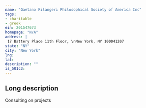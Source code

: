 ```yaml
---
name: "Gaetano Filangeri Philosophical Society of America Inc"
tags:
- charitable
- greek
ein: 201547673
homepage: "N/A"
address: |
 17 Battery Place 11th Floor, \nNew York, NY 100041207
state: "NY"
city: "New York"
lng: 
lat: 
description: ""
is_501c3: 
---
```


## Long description

Consulting on projects

